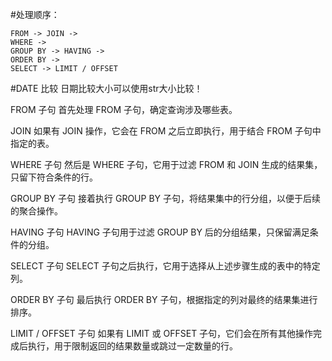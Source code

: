 #处理顺序：
```
FROM -> JOIN -> 
WHERE -> 
GROUP BY -> HAVING -> 
ORDER BY -> 
SELECT -> LIMIT / OFFSET

```
#DATE 比较
日期比较大小可以使用str大小比较！



FROM 子句
首先处理 FROM 子句，确定查询涉及哪些表。

JOIN
如果有 JOIN 操作，它会在 FROM 之后立即执行，用于结合 FROM 子句中指定的表。

WHERE 子句
然后是 WHERE 子句，它用于过滤 FROM 和 JOIN 生成的结果集，只留下符合条件的行。

GROUP BY 子句
接着执行 GROUP BY 子句，将结果集中的行分组，以便于后续的聚合操作。

HAVING 子句
HAVING 子句用于过滤 GROUP BY 后的分组结果，只保留满足条件的分组。

SELECT 子句
SELECT 子句之后执行，它用于选择从上述步骤生成的表中的特定列。

ORDER BY 子句
最后执行 ORDER BY 子句，根据指定的列对最终的结果集进行排序。

LIMIT / OFFSET 子句
如果有 LIMIT 或 OFFSET 子句，它们会在所有其他操作完成后执行，用于限制返回的结果数量或跳过一定数量的行。